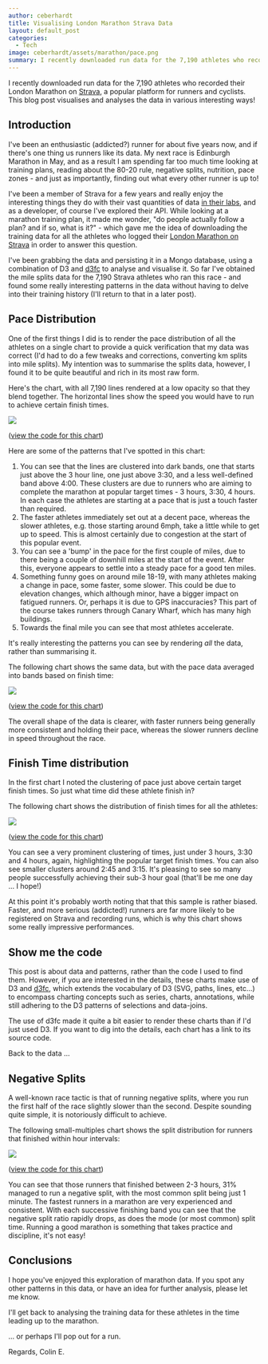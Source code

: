 ```yaml
---
author: ceberhardt
title: Visualising London Marathon Strava Data
layout: default_post
categories:
  - Tech
image: ceberhardt/assets/marathon/pace.png
summary: I recently downloaded run data for the 7,190 athletes who recorded their London Marathon on Strava, a popular platform for runners and cyclists. This blog post visualises and analyses the data in various interesting ways.
---
```


I recently downloaded run data for the 7,190 athletes who recorded their London Marathon on [Strava](https://www.strava.com), a popular platform for runners and cyclists. This blog post visualises and analyses the data in various interesting ways!

## Introduction

I've been an enthusiastic (addicted?) runner for about five years now, and if there's one thing us runners like its data. My next race is Edinburgh Marathon in May, and as a result I am spending far too much time looking at training plans, reading about the 80-20 rule, negative splits, nutrition, pace zones - and just as importantly, finding out what every other runner is up to!

I've been a member of Strava for a few years and really enjoy the interesting things they do with their vast quantities of data [in their labs](http://labs.strava.com), and as a developer, of course I've explored their API. While looking at a marathon training plan, it made me wonder, "do people actually follow a plan? and if so, what is it?" - which gave me the idea of downloading the training data for all the athletes who logged their [London Marathon on Strava](https://www.strava.com/running-races/2016-london-marathon) in order to answer this question.

I've been grabbing the data and persisting it in a Mongo database, using a combination of D3 and [d3fc](https://d3fc.io) to analyse and visualise it. So far I've obtained the mile splits data for the 7,190 Strava athletes who ran this race - and found some really interesting patterns in the data without having to delve into their training history (I'll return to that in a later post).

## Pace Distribution

One of the first things I did is to render the pace distribution of all the athletes on a single chart to provide a quick verification that my data was correct (I'd had to do a few tweaks and corrections, converting km splits into mile splits). My intention was to summarise the splits data, however, I found it to be quite beautiful and rich in its most raw form.

Here's the chart, with all 7,190 lines rendered at a low opacity so that they blend together. The horizontal lines show the speed you would have to run to achieve certain finish times.

<img src="{{ site.baseurl }}/ceberhardt/assets/marathon/pace.png" />

([view the code for this chart](https://bl.ocks.org/ColinEberhardt/c334e740e23bbf04b3602fab77109c7e))

Here are some of the patterns that I've spotted in this chart:

1. You can see that the lines are clustered into dark bands, one that starts just above the 3 hour line, one just above 3:30, and a less well-defined band above 4:00. These clusters are due to runners who are aiming to complete the marathon at popular target times - 3 hours, 3:30, 4 hours. In each case the athletes are starting at a pace that is just a touch faster than required.
2. The faster athletes immediately set out at a decent pace, whereas the slower athletes, e.g. those starting around 6mph, take a little while to get up to speed. This is almost certainly due to congestion at the start of this popular event.
3. You can see a 'bump' in the pace for the first couple of miles, due to there being a couple of downhill miles at the start of the event. After this, everyone appears to settle into a steady pace for a good ten miles.
4. Something funny goes on around mile 18-19, with many athletes making a change in pace, some faster, some slower. This could be due to elevation changes, which although minor, have a bigger impact on fatigued runners. Or, perhaps it is due to GPS inaccuracies? This part of the course takes runners through Canary Wharf, which has many high buildings.
5. Towards the final mile you can see that most athletes accelerate.

It's really interesting the patterns you can see by rendering *all* the data, rather than summarising it.

The following chart shows the same data, but with the pace data averaged into bands based on finish time:

<img src="{{ site.baseurl }}/ceberhardt/assets/marathon/pace-bands.png" />

([view the code for this chart](https://bl.ocks.org/ColinEberhardt/c334e740e23bbf04b3602fab77109c7e))

The overall shape of the data is clearer, with faster runners being generally more consistent and holding their pace, whereas the slower runners decline in speed throughout the race.


## Finish Time distribution

In the first chart I noted the clustering of pace just above certain target finish times. So just what time did these athlete finish in?

The following chart shows the distribution of finish times for all the athletes:

<img src="{{ site.baseurl }}/ceberhardt/assets/marathon/finish-times.png" />

([view the code for this chart](https://bl.ocks.org/ColinEberhardt/31b0f724a795ad3fd33041cb62bb1038))

You can see a very prominent clustering of times, just under 3 hours, 3:30 and 4 hours, again, highlighting the popular target finish times. You can also see smaller clusters around 2:45 and 3:15. It's pleasing to see so many people successfully achieving their sub-3 hour goal (that'll be me one day ... I hope!)

At this point it's probably worth noting that that this sample is rather biased. Faster, and more serious (addicted!) runners are far more likely to be registered on Strava and recording runs, which is why this chart shows some really impressive performances.

## Show me the code

This post is about data and patterns, rather than the code I used to find them. However, if you are interested in the details, these charts make use of D3 and [d3fc](https://d3fc.io), which extends the vocabulary of D3 (SVG, paths, lines, etc...) to encompass charting concepts such as series, charts, annotations, while still adhering to the D3 patterns of selections and data-joins.

The use of d3fc made it quite a bit easier to render these charts than if I'd just used D3. If you want to dig into the details, each chart has a link to its source code.

Back to the data ...

## Negative Splits

A well-known race tactic is that of running negative splits, where you run the first half of the race slightly slower than the second. Despite sounding quite simple, it is notoriously difficult to achieve.

The following small-multiples chart shows the split distribution for runners that finished within hour intervals:

<img src="{{ site.baseurl }}/ceberhardt/assets/marathon/negative-splits.png" />

([view the code for this chart](https://bl.ocks.org/ColinEberhardt/1da0f37fb51146d6a3600dc5c53d7b76))

You can see that those runners that finished between 2-3 hours, 31% managed to run a negative split, with the most common split being just 1 minute. The fastest runners in a marathon are very experienced and consistent. With each successive finishing band you can see that the negative split ratio rapidly drops, as does the mode (or most common) split time. Running a good marathon is something that takes practice and discipline, it's not easy!

## Conclusions

I hope you've enjoyed this exploration of marathon data. If you spot any other patterns in this data, or have an idea for further analysis, please let me know.

I'll get back to analysing the training data for these athletes in the time leading up to the marathon.

... or perhaps I'll pop out for a run.

Regards, Colin E.
